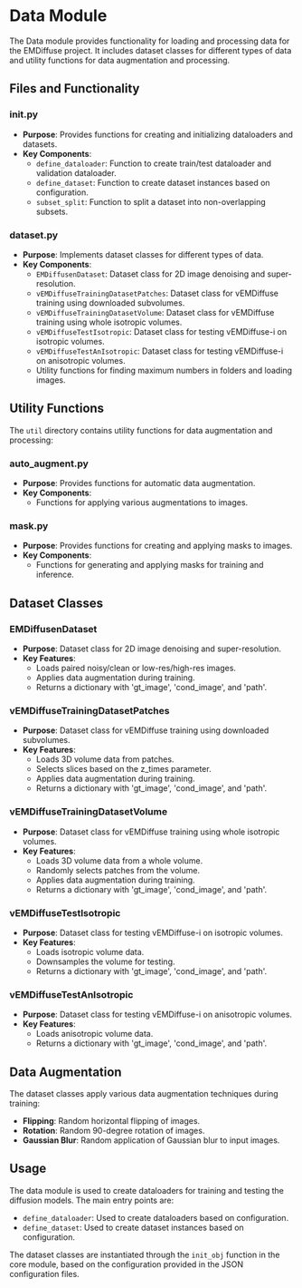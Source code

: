 # Data Module

The Data module provides functionality for loading and processing data for the EMDiffuse project. It includes dataset classes for different types of data and utility functions for data augmentation and processing.

## Files and Functionality

### __init__.py
- **Purpose**: Provides functions for creating and initializing dataloaders and datasets.
- **Key Components**:
  - `define_dataloader`: Function to create train/test dataloader and validation dataloader.
  - `define_dataset`: Function to create dataset instances based on configuration.
  - `subset_split`: Function to split a dataset into non-overlapping subsets.

### dataset.py
- **Purpose**: Implements dataset classes for different types of data.
- **Key Components**:
  - `EMDiffusenDataset`: Dataset class for 2D image denoising and super-resolution.
  - `vEMDiffuseTrainingDatasetPatches`: Dataset class for vEMDiffuse training using downloaded subvolumes.
  - `vEMDiffuseTrainingDatasetVolume`: Dataset class for vEMDiffuse training using whole isotropic volumes.
  - `vEMDiffuseTestIsotropic`: Dataset class for testing vEMDiffuse-i on isotropic volumes.
  - `vEMDiffuseTestAnIsotropic`: Dataset class for testing vEMDiffuse-i on anisotropic volumes.
  - Utility functions for finding maximum numbers in folders and loading images.

## Utility Functions

The `util` directory contains utility functions for data augmentation and processing:

### auto_augment.py
- **Purpose**: Provides functions for automatic data augmentation.
- **Key Components**:
  - Functions for applying various augmentations to images.

### mask.py
- **Purpose**: Provides functions for creating and applying masks to images.
- **Key Components**:
  - Functions for generating and applying masks for training and inference.

## Dataset Classes

### EMDiffusenDataset
- **Purpose**: Dataset class for 2D image denoising and super-resolution.
- **Key Features**:
  - Loads paired noisy/clean or low-res/high-res images.
  - Applies data augmentation during training.
  - Returns a dictionary with 'gt_image', 'cond_image', and 'path'.

### vEMDiffuseTrainingDatasetPatches
- **Purpose**: Dataset class for vEMDiffuse training using downloaded subvolumes.
- **Key Features**:
  - Loads 3D volume data from patches.
  - Selects slices based on the z_times parameter.
  - Applies data augmentation during training.
  - Returns a dictionary with 'gt_image', 'cond_image', and 'path'.

### vEMDiffuseTrainingDatasetVolume
- **Purpose**: Dataset class for vEMDiffuse training using whole isotropic volumes.
- **Key Features**:
  - Loads 3D volume data from a whole volume.
  - Randomly selects patches from the volume.
  - Applies data augmentation during training.
  - Returns a dictionary with 'gt_image', 'cond_image', and 'path'.

### vEMDiffuseTestIsotropic
- **Purpose**: Dataset class for testing vEMDiffuse-i on isotropic volumes.
- **Key Features**:
  - Loads isotropic volume data.
  - Downsamples the volume for testing.
  - Returns a dictionary with 'gt_image', 'cond_image', and 'path'.

### vEMDiffuseTestAnIsotropic
- **Purpose**: Dataset class for testing vEMDiffuse-i on anisotropic volumes.
- **Key Features**:
  - Loads anisotropic volume data.
  - Returns a dictionary with 'gt_image', 'cond_image', and 'path'.

## Data Augmentation

The dataset classes apply various data augmentation techniques during training:

- **Flipping**: Random horizontal flipping of images.
- **Rotation**: Random 90-degree rotation of images.
- **Gaussian Blur**: Random application of Gaussian blur to input images.

## Usage

The data module is used to create dataloaders for training and testing the diffusion models. The main entry points are:

- `define_dataloader`: Used to create dataloaders based on configuration.
- `define_dataset`: Used to create dataset instances based on configuration.

The dataset classes are instantiated through the `init_obj` function in the core module, based on the configuration provided in the JSON configuration files.
